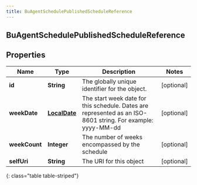 ```yaml
---
title: BuAgentSchedulePublishedScheduleReference
---
```


## BuAgentSchedulePublishedScheduleReference

## Properties

| Name          | Type                                               | Description                                                                                                 | Notes      |
| ------------- | -------------------------------------------------- | ----------------------------------------------------------------------------------------------------------- | ---------- |
| **id**        | <!----><!---->**String**<!---->                    | The globally unique identifier for the object.                                                              | [optional] |
| **weekDate**  | <!----><!---->[**LocalDate**](LocalDate.md)<!----> | The start week date for this schedule. Dates are represented as an ISO-8601 string. For example: yyyy-MM-dd | [optional] |
| **weekCount** | <!----><!---->**Integer**<!---->                   | The number of weeks encompassed by the schedule                                                             | [optional] |
| **selfUri**   | <!----><!---->**String**<!---->                    | The URI for this object                                                                                     | [optional] |

{: class="table table-striped"}
